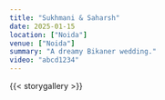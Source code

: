 ```yaml
---
title: "Sukhmani & Saharsh"
date: 2025-01-15
location: ["Noida"]
venue: ["Noida"]
summary: "A dreamy Bikaner wedding."
video: "abcd1234"
---
```


{{< storygallery >}}